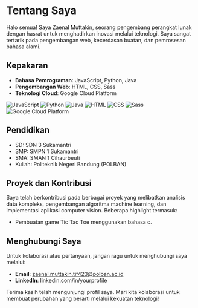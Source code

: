 # Tentang Saya

Halo semua! Saya Zaenal Muttakin, seorang pengembang perangkat lunak dengan hasrat untuk menghadirkan inovasi melalui teknologi. Saya sangat tertarik pada pengembangan web, kecerdasan buatan, dan pemrosesan bahasa alami.

## Kepakaran

- **Bahasa Pemrograman**: JavaScript, Python, Java
- **Pengembangan Web**: HTML, CSS, Sass
- **Teknologi Cloud**: Google Cloud Platform

![JavaScript](https://img.shields.io/badge/-JavaScript-yellow)
![Python](https://img.shields.io/badge/-Python-blue)
![Java](https://img.shields.io/badge/-Java-orange)
![HTML](https://img.shields.io/badge/-HTML-red)
![CSS](https://img.shields.io/badge/-CSS-blue)
![Sass](https://img.shields.io/badge/-Sass-pink)
![Google Cloud Platform](https://img.shields.io/badge/-Google_Cloud_Platform-blue)

## Pendidikan

- SD: SDN 3 Sukamantri
- SMP: SMPN 1 Sukamantri
- SMA: SMAN 1 Cihaurbeuti
- Kuliah: Politeknik Negeri Bandung (POLBAN)

## Proyek dan Kontribusi

Saya telah berkontribusi pada berbagai proyek yang melibatkan analisis data kompleks, pengembangan algoritma machine learning, dan implementasi aplikasi computer vision. Beberapa highlight termasuk:

- Pembuatan game Tic Tac Toe menggunakan bahasa c.

## Menghubungi Saya

Untuk kolaborasi atau pertanyaan, jangan ragu untuk menghubungi saya melalui:

- **Email**: zaenal.muttakin.tif423@polban.ac.id
- **LinkedIn**: linkedin.com/in/yourprofile

Terima kasih telah mengunjungi profil saya. Mari kita kolaborasi untuk membuat perubahan yang berarti melalui kekuatan teknologi!
